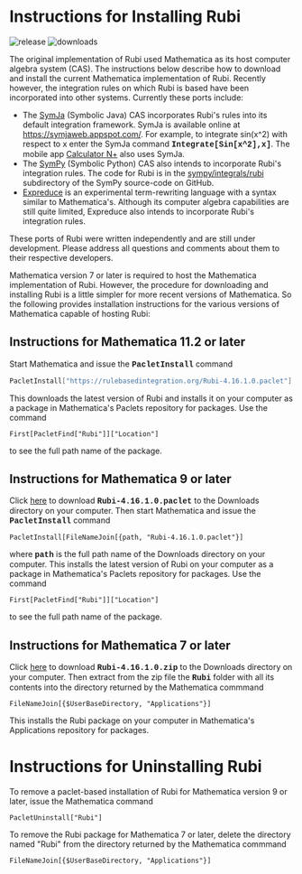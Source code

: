 # Instructions for Installing Rubi

![release](https://img.shields.io/github/release/rulebasedintegration/rubi.svg?longCache=true&style=for-the-badge) ![downloads](https://img.shields.io/github/downloads/rulebasedintegration/rubi/total.svg?longCache=true&style=for-the-badge)

The original implementation of Rubi used Mathematica as its host computer algebra system (CAS).
The instructions below describe how to download and install the current Mathematica implementation of Rubi.
Recently however, the integration rules on which Rubi is based have been incorporated into other systems.
Currently these ports include:

* The [SymJa](https://github.com/axkr/symja_android_library) (Symbolic Java) CAS incorporates Rubi's rules into its default integration framework. SymJa is available online at https://symjaweb.appspot.com/. For example, to integrate sin(x^2) with respect to x enter the SymJa command **<font face="courier">Integrate[Sin[x^2],x]</font>**. The mobile app [Calculator N+](https://play.google.com/store/apps/details?id=com.duy.calculator.free) also uses SymJa.
* The [SymPy](https://www.sympy.org/en/index.html) (Symbolic Python) CAS also intends to incorporate Rubi's integration rules. The code for Rubi is in the [sympy/integrals/rubi](https://github.com/sympy/sympy/tree/master/sympy/integrals/rubi) subdirectory of the SymPy source-code on GitHub.
* [Expreduce](https://github.com/corywalker/expreduce) is an experimental term-rewriting language with a syntax similar to Mathematica's. Although its computer algebra capabilities are still quite limited, Expreduce also intends to incorporate Rubi's integration rules.

These ports of Rubi were written independently and are still under development.
Please address all questions and comments about them to their respective developers.

Mathematica version 7 or later is required to host the Mathematica implementation of Rubi.
However, the procedure for downloading and installing Rubi is a little simpler for more recent versions of Mathematica.
So the following provides installation instructions for the various versions of Mathematica capable of hosting Rubi: 

## Instructions for Mathematica 11.2 or later

Start Mathematica and issue the **<font face="courier">PacletInstall</font>** command

```mathematica
PacletInstall["https://rulebasedintegration.org/Rubi-4.16.1.0.paclet"]
```
This downloads the latest version of Rubi and installs it on your computer as a package in Mathematica's Paclets repository for packages.
Use the command

```mma
First[PacletFind["Rubi"]]["Location"]
```
to see the full path name of the package.


## Instructions for Mathematica 9 or later 

Click [here](https://rulebasedintegration.org/Rubi-4.16.1.0.paclet) to download **<font face="courier">Rubi-4.16.1.0.paclet</font>** to the Downloads directory on your computer.
Then start Mathematica and issue the **<font face="courier">PacletInstall</font>** command
```mma
PacletInstall[FileNameJoin[{path, "Rubi-4.16.1.0.paclet"}]
```
where **<font face="courier">path</font>** is the full path name of the Downloads directory on your computer.
This installs the latest version of Rubi on your computer as a package in Mathematica's Paclets repository for packages.
Use the command
```mma
First[PacletFind["Rubi"]]["Location"]
```
to see the full path name of the package.


## Instructions for Mathematica 7 or later

Click [here](https://rulebasedintegration.org/Rubi-4.16.1.0.zip) to download **<font face="courier">Rubi-4.16.1.0.zip</font>** to the Downloads directory on your computer.
Then extract from the zip file the **<font face="courier">Rubi</font>** folder with all its contents into the directory returned by the Mathematica commmand
```mma
FileNameJoin[{$UserBaseDirectory, "Applications"}]
```
This installs the Rubi package on your computer in Mathematica's Applications repository for packages. 


# Instructions for Uninstalling Rubi

To remove a paclet-based installation of Rubi for Mathematica version 9 or later, issue the Mathematica command

```
PacletUninstall["Rubi"]
```

To remove the Rubi package for Mathematica 7 or later, delete the directory named "Rubi" from the directory returned by the Mathematica commmand

```mma
FileNameJoin[{$UserBaseDirectory, "Applications"}]
```
